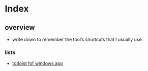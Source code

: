 # Index

## overview
- write down to remember the tool’s shortcuts that I usually use.

### lists

- [todoist fof windows app](./shortcuts/1908-todoist.md)



